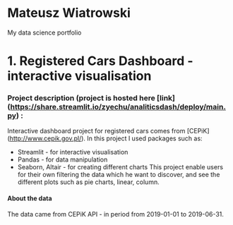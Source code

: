 # Mateusz Wiatrowski
My data science portfolio

# 1. Registered Cars Dashboard - interactive visualisation
### Project description  (project is hosted here [link] (https://share.streamlit.io/zyechu/analiticsdash/deploy/main.py) :
Interactive dashboard project for registered cars comes from [CEPiK] (http://www.cepik.gov.pl/). In this project I used packages such as:
- Streamlit - for interactive visualisation
- Pandas - for data manipulation
- Seaborn, Altair - for creating different charts
This project enable users for their own filtering the data which he want to discover, and see the different plots such as pie charts, linear, column.
#### About the data
The data came from CEPiK API - in period from 2019-01-01 to 2019-06-31.
